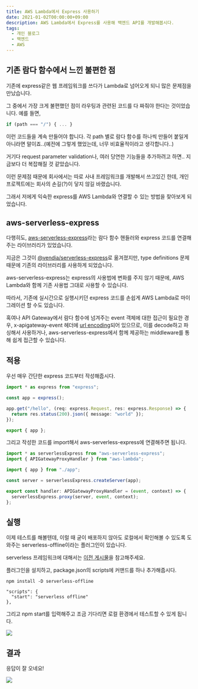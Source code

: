 ```yaml
---
title: AWS Lambda에서 Express 사용하기
date: 2021-01-02T00:00:00+09:00
description: AWS Lambda에서 Express를 사용해 백엔드 API를 개발해봅시다.
tags:
  - 개인 블로그
  - 백엔드
  - AWS
---
```


## 기존 람다 함수에서 느낀 불편한 점

기존에 express같은 웹 프레임워크를 쓰다가 Lambda로 넘어오게 되니 많은 문제점을 만났습니다.

그 중에서 가장 크게 불편했던 점이 라우팅과 관련된 코드를 다 짜줘야 한다는 것이었습니다.
예를 들면,

```typescript
if (path === "/") { ... }
```

이런 코드들을 계속 만들어야 합니다.
각 path 별로 람다 함수를 하나씩 만들어 붙일게 아니라면 말이죠..(예전에 그렇게 했었는데, 너무 비효율적이라고 생각합니다..)

거기다 request parameter validation나, 여러 당연한 기능들을 추가하려고 하면.. 지금보다 더 복잡해질 것 같았습니다.

이런 문제점 때문에 회사에서는 따로 사내 프레임워크를 개발해서 쓰고있긴 한데, 개인 프로젝트에는 회사의 손길(?)이 닿지 않길 바랬습니다.

그래서 저에게 익숙한 express를 AWS Lambda와 연결할 수 있는 방법을 찾아보게 되었습니다.

## aws-serverless-express

다행히도, [aws-serverless-express](https://www.npmjs.com/package/aws-serverless-express)라는 람다 함수 핸들러와 express 코드를 연결해주는 라이브러리가 있었습니다.

지금은 그것이 [@vendia/serverless-express](https://www.npmjs.com/package/@vendia/serverless-express)로 옮겨졌지만, type definitions 문제 때문에 기존의 라이브러리를 사용하게 되었습니다.

aws-serverless-express는 express의 사용법에 변화를 주지 않기 때문에, AWS Lambda와 함께 기존 사용법 그대로 사용할 수 있습니다.

따라서, 기존에 실시간으로 실행시키던 express 코드를 손쉽게 AWS Lambda로 마이그레이션 할 수도 있습니다.

혹여나 API Gateway에서 람다 함수에 넘겨주는 event 객체에 대한 접근이 필요한 경우, x-apigateway-event 헤더에 [url encoding](https://en.wikipedia.org/wiki/Percent-encoding)되어 있으므로, 이를 decode하고 파싱해서 사용하거나, aws-serverless-express에서 함께 제공하는 middleware를 통해 쉽게 접근할 수 있습니다.

## 적용

우선 매우 간단한 express 코드부터 작성해줍시다.

```typescript
import * as express from "express";

const app = express();

app.get("/hello", (req: express.Request, res: express.Response) => {
  return res.status(200).json({ message: "world" });
});

export { app };
```

그리고 작성한 코드를 import해서 aws-serverless-express에 연결해주면 됩니다.

```typescript
import * as serverlessExpress from "aws-serverless-express";
import { APIGatewayProxyHandler } from "aws-lambda";

import { app } from "./app";

const server = serverlessExpress.createServer(app);

export const handler: APIGatewayProxyHandler = (event, context) => {
  serverlessExpress.proxy(server, event, context);
};
```

## 실행

이제 테스트를 해볼텐데, 이럴 때 굳이 배포하지 않아도 로컬에서 확인해볼 수 있도록 도와주는 serverless-offline이라는 플러그인이 있습니다.

serverless 프레임워크에 대해서는 [이전 게시물](/2020-12-29-serverless-framework)을 참고해주세요.

플러그인을 설치하고, package.json의 scripts에 커맨드를 하나 추가해줍시다.

```
npm install -D serverless-offline
```

```
"scripts": {
  "start": "serverless offline"
},
```

그리고 npm start를 입력해주고 조금 기다리면 로컬 환경에서 테스트할 수 있게 됩니다.

![](./images/posts/2021-01-01-aws-lambda-express/result-1.png)

## 결과

응답이 잘 오네요!

![](./images/posts/2021-01-01-aws-lambda-express/result-2.png)
